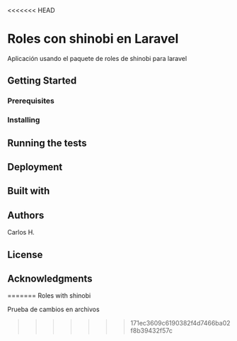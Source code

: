 <<<<<<< HEAD
# Roles con shinobi en Laravel

Aplicación usando el paquete de roles de shinobi para laravel

## Getting Started


### Prerequisites

### Installing

## Running the tests

## Deployment

## Built with

## Authors
Carlos H.

## License

## Acknowledgments


=======
Roles with shinobi

Prueba de cambios en archivos
>>>>>>> 171ec3609c6190382f4d7466ba02f8b39432f57c
